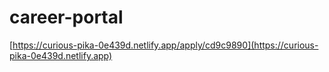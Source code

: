# career-portal
[https://curious-pika-0e439d.netlify.app/apply/cd9c9890](https://curious-pika-0e439d.netlify.app)
